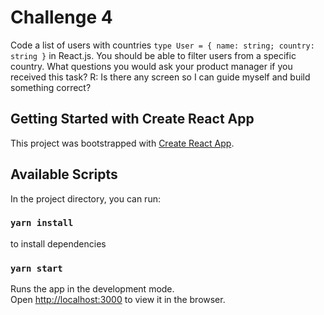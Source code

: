 # Challenge 4

Code a list of users with countries `type User = { name: string; country: string }` in React.js.
You should be able to filter users from a specific country.
What questions you would ask your product manager if you received this task?
R: Is there any screen so I can guide myself and build something correct?
## Getting Started with Create React App
This project was bootstrapped with [Create React App](https://github.com/facebook/create-react-app).
## Available Scripts
In the project directory, you can run:
### `yarn install`
to install dependencies
### `yarn start`

Runs the app in the development mode.\
Open [http://localhost:3000](http://localhost:3000) to view it in the browser.